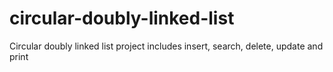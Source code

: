 # circular-doubly-linked-list
Circular doubly linked list project includes insert, search, delete, update and print
